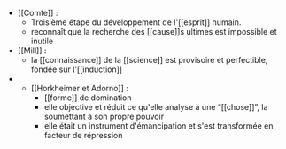 - [[Comte]] :
	- Troisième étape du développement de l'[[esprit]] humain.
	- reconnaît que la recherche des [[cause]]s ultimes est impossible et inutile
- [[Mill]] : 
	- la [[connaissance]] de la [[science]] est provisoire et perfectible, fondée sur l'[[induction]]
- - [[Horkheimer et Adorno]] : 
	- [[forme]] de domination
	-  elle objective et réduit ce qu'elle analyse à une “[[chose]]”, la soumettant à son propre pouvoir
    - elle était un instrument d'émancipation et s'est transformée en facteur de répression